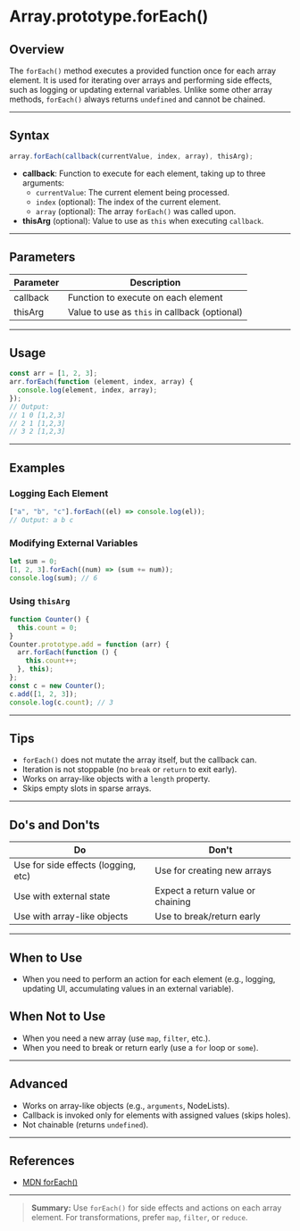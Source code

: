 # Array.prototype.forEach()

## Overview

The `forEach()` method executes a provided function once for each array element. It is used for iterating over arrays and performing side effects, such as logging or updating external variables. Unlike some other array methods, `forEach()` always returns `undefined` and cannot be chained.

---

## Syntax

```js
array.forEach(callback(currentValue, index, array), thisArg);
```

- **callback**: Function to execute for each element, taking up to three arguments:
  - `currentValue`: The current element being processed.
  - `index` (optional): The index of the current element.
  - `array` (optional): The array `forEach()` was called upon.
- **thisArg** (optional): Value to use as `this` when executing `callback`.

---

## Parameters

| Parameter | Description                                   |
| --------- | --------------------------------------------- |
| callback  | Function to execute on each element           |
| thisArg   | Value to use as `this` in callback (optional) |

---

## Usage

```js
const arr = [1, 2, 3];
arr.forEach(function (element, index, array) {
  console.log(element, index, array);
});
// Output:
// 1 0 [1,2,3]
// 2 1 [1,2,3]
// 3 2 [1,2,3]
```

---

## Examples

### Logging Each Element

```js
["a", "b", "c"].forEach((el) => console.log(el));
// Output: a b c
```

### Modifying External Variables

```js
let sum = 0;
[1, 2, 3].forEach((num) => (sum += num));
console.log(sum); // 6
```

### Using `thisArg`

```js
function Counter() {
  this.count = 0;
}
Counter.prototype.add = function (arr) {
  arr.forEach(function () {
    this.count++;
  }, this);
};
const c = new Counter();
c.add([1, 2, 3]);
console.log(c.count); // 3
```

---

## Tips

- `forEach()` does not mutate the array itself, but the callback can.
- Iteration is not stoppable (no `break` or `return` to exit early).
- Works on array-like objects with a `length` property.
- Skips empty slots in sparse arrays.

---

## Do's and Don'ts

| Do                                  | Don't                             |
| ----------------------------------- | --------------------------------- |
| Use for side effects (logging, etc) | Use for creating new arrays       |
| Use with external state             | Expect a return value or chaining |
| Use with array-like objects         | Use to break/return early         |

---

## When to Use

- When you need to perform an action for each element (e.g., logging, updating UI, accumulating values in an external variable).

## When Not to Use

- When you need a new array (use `map`, `filter`, etc.).
- When you need to break or return early (use a `for` loop or `some`).

---

## Advanced

- Works on array-like objects (e.g., `arguments`, NodeLists).
- Callback is invoked only for elements with assigned values (skips holes).
- Not chainable (returns `undefined`).

---

## References

- [MDN forEach()](https://developer.mozilla.org/en-US/docs/Web/JavaScript/Reference/Global_Objects/Array/forEach)

---

> **Summary:**
> Use `forEach()` for side effects and actions on each array element. For transformations, prefer `map`, `filter`, or `reduce`.
